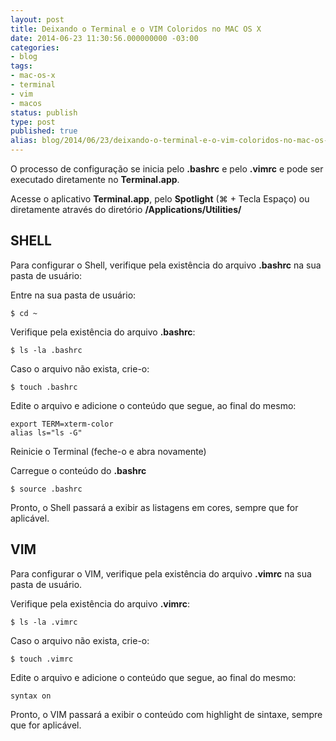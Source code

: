 ```yaml
---
layout: post
title: Deixando o Terminal e o VIM Coloridos no MAC OS X
date: 2014-06-23 11:30:56.000000000 -03:00
categories:
- blog
tags:
- mac-os-x
- terminal
- vim
- macos
status: publish
type: post
published: true
alias: blog/2014/06/23/deixando-o-terminal-e-o-vim-coloridos-no-mac-os-x.html
---
```


O processo de configuração se inicia pelo **.bashrc** e pelo **.vimrc** e pode ser executado diretamente no **Terminal.app**.

Acesse o aplicativo **Terminal.app**, pelo **Spotlight** (⌘ + Tecla Espaço) ou diretamente através do diretório **/Applications/Utilities/**

## SHELL

Para configurar o Shell, verifique pela existência do arquivo **.bashrc** na sua pasta de usuário:

Entre na sua pasta de usuário:

	$ cd ~

Verifique pela existência do arquivo **.bashrc**:

	$ ls -la .bashrc

Caso o arquivo não exista, crie-o:

	$ touch .bashrc

Edite o arquivo e adicione o conteúdo que segue, ao final do mesmo:

	export TERM=xterm-color
	alias ls="ls -G"

Reinicie o Terminal (feche-o e abra novamente)

Carregue o conteúdo do **.bashrc**

	$ source .bashrc

Pronto, o Shell passará a exibir as listagens em cores, sempre que for aplicável.

## VIM

Para configurar o VIM, verifique pela existência do arquivo **.vimrc** na sua pasta de usuário.

Verifique pela existência do arquivo **.vimrc**:

	$ ls -la .vimrc

Caso o arquivo não exista, crie-o:

	$ touch .vimrc

Edite o arquivo e adicione o conteúdo que segue, ao final do mesmo:

	syntax on

Pronto, o VIM passará a exibir o conteúdo com highlight de sintaxe, sempre que for aplicável.